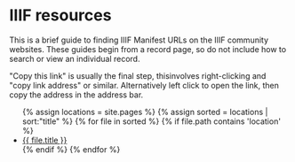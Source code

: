 # IIIF resources

This is a brief guide to finding IIIF Manifest URLs on the IIIF community websites.  These guides begin from a record page, so do not include how to search or view an individual record.

"Copy this link" is usually the final step, thisinvolves right-clicking and "copy link address" or similar. Alternatively left click to open the link, then copy the address in the address bar.

<ul>
  {% assign locations = site.pages %}
  {% assign sorted = locations | sort:"title" %}
  {% for file in sorted %}
    {% if file.path contains 'location' %} 
      <li>
        <a href="{{file.url}}">{{ file.title }}</a>
      </li>
    {% endif %}
  {% endfor %}
</ul>

